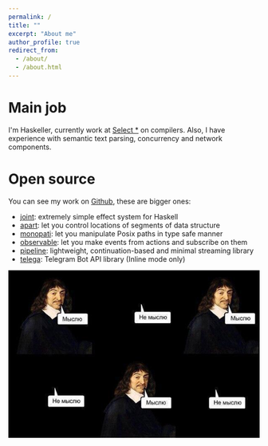 ```yaml
---
permalink: /
title: ""
excerpt: "About me"
author_profile: true
redirect_from:
  - /about/
  - /about.html
---
```


# Main job
I'm Haskeller, currently work at [Select *](...) on compilers.
Also, I have experience with semantic text parsing, concurrency and network components.

# Open source
You can see my work on [Github](https://github.com/iokasimov), these are bigger ones:
* [joint](https://github.com/iokasimov/joint): extremely simple effect system for Haskell
* [apart](https://github.com/iokasimov/apart): let you control locations of segments of data structure
* [monopati](https://github.com/iokasimov/monopati): let you manipulate Posix paths in type safe manner
* [observable](https://github.com/iokasimov/observable): let you make events from actions and subscribe on them
* [pipeline](https://github.com/iokasimov/pipeline): lightweight, continuation-based and minimal streaming library
* [telega](https://github.com/iokasimov/telega): Telegram Bot API library (Inline mode only)

![Alt text](/images/descartes.jpg)
